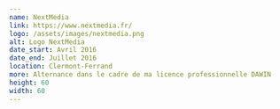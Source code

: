 ```yaml
---
name: NextMedia 
link: https://www.nextmedia.fr/
logo: /assets/images/nextmedia.png
alt: Logo NextMedia
date_start: Avril 2016
date_end: Juillet 2016
location: Clermont-Ferrand
more: Alternance dans le cadre de ma licence professionnelle DAWIN 
height: 60
width: 60
---
```

